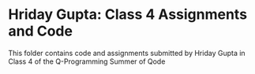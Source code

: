 # Hriday Gupta: Class 4 Assignments and Code
This folder contains code and assignments submitted by Hriday Gupta in Class 4 of the Q-Programming Summer of Qode